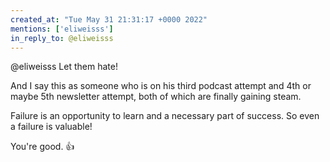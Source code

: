 ```yaml
---
created_at: "Tue May 31 21:31:17 +0000 2022"
mentions: ['eliweisss']
in_reply_to: @eliweisss
---
```


@eliweisss Let them hate! 

And I say this as someone who is on his third podcast attempt and 4th or maybe 5th newsletter attempt, both of which are finally gaining steam.

Failure is an opportunity to learn and a necessary part of success. So even a failure is valuable!

You're good. 👍